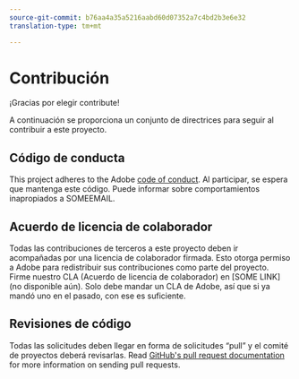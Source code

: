 ```yaml
---
source-git-commit: b76aa4a35a5216aabd60d07352a7c4bd2b3e6e32
translation-type: tm+mt

---
```

# Contribución

¡Gracias por elegir contribute!

A continuación se proporciona un conjunto de directrices para seguir al contribuir a este proyecto.

## Código de conducta

This project adheres to the Adobe [code of conduct](https://git.corp.adobe.com/OpenSourceAdvisoryBoard/starter-repo/blob/master/CODE_OF_CONDUCT.md). Al participar, se espera que mantenga este código. Puede informar sobre comportamientos inapropiados a SOMEEMAIL.

## Acuerdo de licencia de colaborador

Todas las contribuciones de terceros a este proyecto deben ir acompañadas por una licencia de colaborador firmada. Esto otorga permiso a Adobe para redistribuir sus contribuciones como parte del proyecto. Firme nuestro CLA (Acuerdo de licencia de colaborador) en [SOME LINK](no disponible aún). Solo debe mandar un CLA de Adobe, así que si ya mandó uno en el pasado, con ese es suficiente.

## Revisiones de código

Todas las solicitudes deben llegar en forma de solicitudes “pull” y el comité de proyectos deberá revisarlas. Read [GitHub's pull request documentation](https://help.github.com/articles/about-pull-requests/) for more information on sending pull requests.
